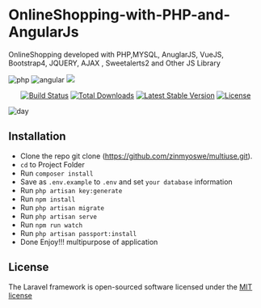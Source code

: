 # OnlineShopping-with-PHP-and-AngularJs
OnlineShopping developed with PHP,MYSQL, AnuglarJS, VueJS, Bootstrap4,  JQUERY, AJAX , Sweetalerts2 and Other JS Library


 ![php](https://user-images.githubusercontent.com/29988949/57095385-91af7e80-6cc7-11e9-9187-9a8d1e2127be.png)
 ![angular](https://user-images.githubusercontent.com/29988949/57095401-9d9b4080-6cc7-11e9-8c87-f303c3bdcdb5.png)
 <img src="https://www.google.com/url?sa=i&source=images&cd=&cad=rja&uact=8&ved=2ahUKEwjH5qjetP3hAhUEdCsKHVKwDdgQjRx6BAgBEAU&url=%2Furl%3Fsa%3Di%26source%3Dimages%26cd%3D%26ved%3D2ahUKEwjH5qjetP3hAhUEdCsKHVKwDdgQjRx6BAgBEAU%26url%3D%252Furl%253Fsa%253Di%2526source%253Dimages%2526cd%253D%2526cad%253Drja%2526uact%253D8%2526ved%253D2ahUKEwjH5qjetP3hAhUEdCsKHVKwDdgQjRx6BAgBEAU%2526url%253Dhttps%25253A%25252F%25252Fhackernoon.com%25252Fthe-easiest-way-to-learn-react-learn-vue-a8a644aba319%2526psig%253DAOvVaw09xG9YaBd57RVcn8trwcTa%2526ust%253D1556905923498529%26psig%3DAOvVaw09xG9YaBd57RVcn8trwcTa%26ust%3D1556905923498529&psig=AOvVaw09xG9YaBd57RVcn8trwcTa&ust=1556905923498529">

<p align="center">
<a href="https://travis-ci.org/laravel/framework"><img src="https://travis-ci.org/laravel/framework.svg" alt="Build Status"></a>
<a href="https://packagist.org/packages/laravel/framework"><img src="https://poser.pugx.org/laravel/framework/d/total.svg" alt="Total Downloads"></a>
<a href="https://packagist.org/packages/laravel/framework"><img src="https://poser.pugx.org/laravel/framework/v/stable.svg" alt="Latest Stable Version"></a>
<a href="https://packagist.org/packages/laravel/framework"><img src="https://poser.pugx.org/laravel/framework/license.svg" alt="License"></a>

</p>

![day](https://user-images.githubusercontent.com/29988949/57095418-a68c1200-6cc7-11e9-8c1e-c581c6a362a7.PNG)


## Installation
 - Clone the repo git clone (https://github.com/zinmyoswe/multiuse.git).
 - `cd` to Project Folder
 - Run `composer install`
 - Save as `.env.example` to `.env` and set `your database` information
 - Run `php artisan key:generate`
 - Run `npm install`
 - Run `php artisan migrate`
 - Run `php artisan serve`
 - Run `npm run watch`
 - Run `php artisan passport:install`
 - Done Enjoy!!! multipurpose of application
  

## License

The Laravel framework is open-sourced software licensed under the [MIT license](https://opensource.org/licenses/MIT)

